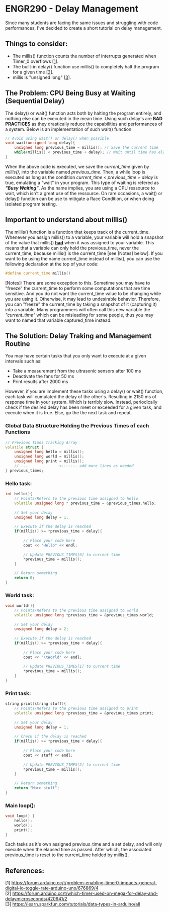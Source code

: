 # ENGR290 - Delay Management
Since many students are facing the same issues and struggling with code performances, I've decided to create a short tutorial on delay management.

## Things to consider:  
- The millis() function counts the number of interrupts generated when Timer_0 overflows [[1]].  
- The built-in delay() function use millis() to completely halt the program for a given time [[2]].  
- millis is "unsigned long" [[3]].

[1]: https://forum.arduino.cc/t/problem-enabling-timer0-impacts-general-digital-io-toggle-rate-arduino-uno/676869/4  
[2]: https://forum.arduino.cc/t/which-timer-used-on-mega-for-delay-and-delaymicroseconds/420641/2
[3]: https://learn.sparkfun.com/tutorials/data-types-in-arduino/all  

## The Problem: CPU Being Busy at Waiting (Sequential Delay)
The delay() or wait() function acts both by halting the program entirely, and nothing else can be executed in the mean time. Using such delay's are **BAD PRACTICES** as they drastically reduce the capabilities and performances of a system. Below is an implementation of such wait() function.

```C++
// Avoid using wait() or delay() when possible
void wait(unsigned long delay){
    unsigned long previous_time = millis(); // Save the current time
    while(millis() < previous_time + delay); // Wait until time has elapsed
}
```

When the above code is executed, we save the *current_time* given by *millis()*, into the variable named *previous_time*. Then, a while loop is executed as long as the condition *current_time < previous_time + delay* is true, emulating a "wait" in your program. This type of waiting is refered as ***"Busy Waiting"***. As the name implies, you are using a CPU ressource to wait, which isn't a great use of the ressource. On rare occasions, a wait() or delay() function can be use to mitigate a Race Condition, or when doing isolated program testing.

## Important to understand about millis()
The millis() function is a function that keeps track of the current_time. Whenever you assign millis() to a variable, your variable will hold a snapshot of the value that millis() **<ins>had</ins>** when it was assigned to your variable. This means that a variable can only hold the previous_time, never the current_time, because millis() is the current_time [see [Notes] below]. If you want to be using the name current_time instead of millis(), you can use the following declaration at the top of your code:

```C++
#define current_time millis()
```
[Notes]: There are some exception to this. Sometime you may have to "freeze" the current_time to perform some computations that are time sensitive. And you do not want the current_time value to be changing while you are using it. Otherwise, it may lead to undesirable behavior. Therefore, you can "freeze" the current_time by taking a snapshot of it (capturing it) into a variable. Many programmers will often call this new variable the *"current_time"* which can be misleading for some people, thus you may want to named that variable captured_time instead.

## The Solution: Delay Traking and Management Routine

You may have certain tasks that you only want to execute at a given intervals such as:
- Take a measurement from the ultrasonic sensors after 100 ms
- Deactivate the fans for 50 ms
- Print results after 2000 ms

However, if you are implement these tasks using a delay() or wait() function, each task will cumulated the delay of the other's. Resulting in 2150 ms of response time in your system. Which is terribly slow. Instead, periodically check if the desired delay has been meet or exceeded for a given task, and execute when it is true. Else, go the the next task and repeat.

### Global Data Structure Holding the Previous Times of each Functions
```C++
// Previous Times Tracking Array
volatile struct {
    unsigned long hello = millis();
    unsigned long world = millis();
    unsigned long print = millis();
    // ...              <------- add more lines as needed
} previous_times;
```
  
### Hello task:  
```C++
int hello(){
    // Points/Refers to the previous time assigned to hello
    volatile unsigned long * previous_time = &previous_times.hello;
    
    // Set your delay
    unsigned long delay = 1;
    
    // Execute if the delay is reached
    if(millis() >= *previous_time + delay){
        
        // Place your code here
        cout << "Hello" << endl;
        
        // Update PREVIOUS_TIMES[0] to current time
        *previous_time = millis();
    }

    // Return something
    return 0;
}
```
  
### World task:  
```C++
void world(){
    // Points/Refers to the previous time assigned to world
    volatile unsigned long *previous_time = &previous_times.world;
    
    // Set your delay
    unsigned long delay = 2;
    
    // Execute if the delay is reached
    if(millis() >= *previous_time + delay){
        
        // Place your code here
        cout << "\tWorld" << endl;
        
        // Update PREVIOUS_TIMES[1] to current time
        *previous_time = millis();
    }
}
```
  
### Print task:  
```C++
string print(string stuff){
    // Points/Refers to the previous time assigned to print
    volatile unsigned long *previous_time = &previous_times.print;
    
    // Set your delay
    unsigned long delay = 1;
    
    // Check if the delay is reached
    if(millis() >= *previous_time + delay){
        
        // Place your code here
        cout << stuff << endl;
        
        // Update PREVIOUS_TIMES[2] to current time
        *previous_time = millis();
    }
    
    // Return something
    return "More stuff";
}
```  

### Main loop():
```C++
void loop() {
    hello();
    world();
    print();
}
``` 

Each tasks as it's own assigned previous_time and a set delay, and will only execute when the elapsed time as passed. After which, the associated previous_time is reset to the current_time holded by millis().

## References:  
[1\] https://forum.arduino.cc/t/problem-enabling-timer0-impacts-general-digital-io-toggle-rate-arduino-uno/676869/4  
[2\] https://forum.arduino.cc/t/which-timer-used-on-mega-for-delay-and-delaymicroseconds/420641/2  
[3\] https://learn.sparkfun.com/tutorials/data-types-in-arduino/all  
  
